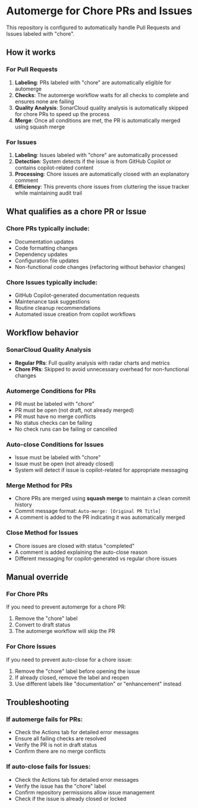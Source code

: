 # Automerge for Chore PRs and Issues

This repository is configured to automatically handle Pull Requests and Issues labeled with "chore".

## How it works

### For Pull Requests
1. **Labeling**: PRs labeled with "chore" are automatically eligible for automerge
2. **Checks**: The automerge workflow waits for all checks to complete and ensures none are failing
3. **Quality Analysis**: SonarCloud quality analysis is automatically skipped for chore PRs to speed up the process
4. **Merge**: Once all conditions are met, the PR is automatically merged using squash merge

### For Issues
1. **Labeling**: Issues labeled with "chore" are automatically processed
2. **Detection**: System detects if the issue is from GitHub Copilot or contains copilot-related content
3. **Processing**: Chore issues are automatically closed with an explanatory comment
4. **Efficiency**: This prevents chore issues from cluttering the issue tracker while maintaining audit trail

## What qualifies as a chore PR or Issue

### Chore PRs typically include:
- Documentation updates
- Code formatting changes
- Dependency updates
- Configuration file updates
- Non-functional code changes (refactoring without behavior changes)

### Chore Issues typically include:
- GitHub Copilot-generated documentation requests
- Maintenance task suggestions
- Routine cleanup recommendations
- Automated issue creation from copilot workflows

## Workflow behavior

### SonarCloud Quality Analysis
- **Regular PRs**: Full quality analysis with radar charts and metrics
- **Chore PRs**: Skipped to avoid unnecessary overhead for non-functional changes

### Automerge Conditions for PRs
- PR must be labeled with "chore"
- PR must be open (not draft, not already merged)
- PR must have no merge conflicts
- No status checks can be failing
- No check runs can be failing or cancelled

### Auto-close Conditions for Issues
- Issue must be labeled with "chore"
- Issue must be open (not already closed)
- System will detect if issue is copilot-related for appropriate messaging

### Merge Method for PRs
- Chore PRs are merged using **squash merge** to maintain a clean commit history
- Commit message format: `Auto-merge: [Original PR Title]`
- A comment is added to the PR indicating it was automatically merged

### Close Method for Issues
- Chore issues are closed with status "completed"
- A comment is added explaining the auto-close reason
- Different messaging for copilot-generated vs regular chore issues

## Manual override

### For Chore PRs
If you need to prevent automerge for a chore PR:
1. Remove the "chore" label
2. Convert to draft status
3. The automerge workflow will skip the PR

### For Chore Issues
If you need to prevent auto-close for a chore issue:
1. Remove the "chore" label before opening the issue
2. If already closed, remove the label and reopen
3. Use different labels like "documentation" or "enhancement" instead

## Troubleshooting

### If automerge fails for PRs:
- Check the Actions tab for detailed error messages
- Ensure all failing checks are resolved
- Verify the PR is not in draft status
- Confirm there are no merge conflicts

### If auto-close fails for Issues:
- Check the Actions tab for detailed error messages
- Verify the issue has the "chore" label
- Confirm repository permissions allow issue management
- Check if the issue is already closed or locked